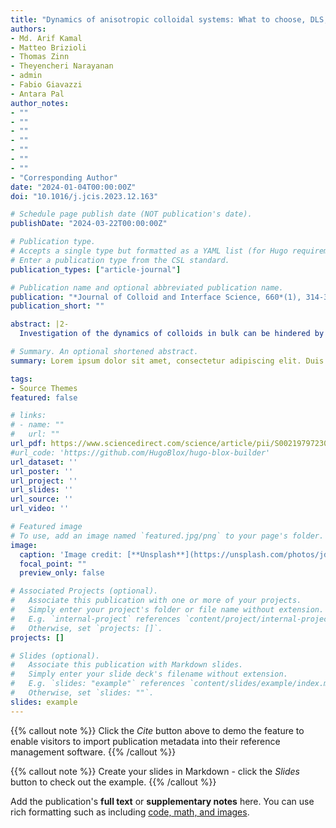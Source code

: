 ```yaml
---
title: "Dynamics of anisotropic colloidal systems: What to choose, DLS, DDM or XPCS?"
authors:
- Md. Arif Kamal
- Matteo Brizioli
- Thomas Zinn
- Theyencheri Narayanan
- admin
- Fabio Giavazzi
- Antara Pal
author_notes:
- ""
- ""
- ""
- ""
- ""
- ""
- ""
- "Corresponding Author"
date: "2024-01-04T00:00:00Z"
doi: "10.1016/j.jcis.2023.12.163"

# Schedule page publish date (NOT publication's date).
publishDate: "2024-03-22T00:00:00Z"

# Publication type.
# Accepts a single type but formatted as a YAML list (for Hugo requirements).
# Enter a publication type from the CSL standard.
publication_types: ["article-journal"]

# Publication name and optional abbreviated publication name.
publication: "*Journal of Colloid and Interface Science, 660*(1), 314-320"
publication_short: ""

abstract: |2-
  Investigation of the dynamics of colloids in bulk can be hindered by issues such as multiple scattering and sample opacity. These challenges are exacerbated when dealing with inorganic materials. In this study, we employed a model system of Akaganeite colloidal rods to assess three leading dynamics measurement techniques: 3D-(depolarized) dynamic light scattering (3D-(D)DLS), polarized-differential dynamic microscopy (P-DDM), and x-ray photon correlation spectroscopy (XPCS). Our analysis revealed that the translational and rotational diffusion coefficients captured by these methods show a remarkable alignment. Additionally, by examining the q-ranges and maximum volume fractions for each approach, we offer insights into the best technique for investigating the dynamics of anisotropic systems at the colloidal scale.

# Summary. An optional shortened abstract.
summary: Lorem ipsum dolor sit amet, consectetur adipiscing elit. Duis posuere tellus ac convallis placerat. Proin tincidunt magna sed ex sollicitudin condimentum.

tags:
- Source Themes
featured: false

# links:
# - name: ""
#   url: ""
url_pdf: https://www.sciencedirect.com/science/article/pii/S0021979723025043?via%3Dihub#fg0050
#url_code: 'https://github.com/HugoBlox/hugo-blox-builder'
url_dataset: ''
url_poster: ''
url_project: ''
url_slides: ''
url_source: ''
url_video: ''

# Featured image
# To use, add an image named `featured.jpg/png` to your page's folder. 
image:
  caption: 'Image credit: [**Unsplash**](https://unsplash.com/photos/jdD8gXaTZsc)'
  focal_point: ""
  preview_only: false

# Associated Projects (optional).
#   Associate this publication with one or more of your projects.
#   Simply enter your project's folder or file name without extension.
#   E.g. `internal-project` references `content/project/internal-project/index.md`.
#   Otherwise, set `projects: []`.
projects: []

# Slides (optional).
#   Associate this publication with Markdown slides.
#   Simply enter your slide deck's filename without extension.
#   E.g. `slides: "example"` references `content/slides/example/index.md`.
#   Otherwise, set `slides: ""`.
slides: example
---
```


{{% callout note %}}
Click the *Cite* button above to demo the feature to enable visitors to import publication metadata into their reference management software.
{{% /callout %}}

{{% callout note %}}
Create your slides in Markdown - click the *Slides* button to check out the example.
{{% /callout %}}

Add the publication's **full text** or **supplementary notes** here. You can use rich formatting such as including [code, math, and images](https://docs.hugoblox.com/content/writing-markdown-latex/).
